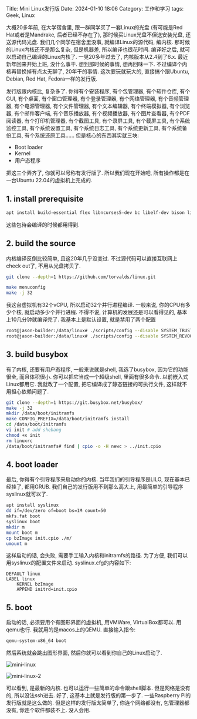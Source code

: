 Title: Mini Linux发行版
Date: 2024-01-10 18:06
Category: 工作和学习
tags: Geek, Linux


大概20多年前, 在大学宿舍里, 跟一群同学买了一套Linux的光盘 (有可能是Red Hat或者是Mandrake, 后者已经不存在了), 那时候买Linux光盘不但送安装光盘, 还送源代码光盘. 我们几个同学在宿舍里没事, 就编译Linux的源代码, 编内核. 那时候的Linux内核还不是那么复杂, 但是机器差, 所以编译也很花时间. 编译好之后, 就可以启动自己编译的Linux内核了. 一晃20多年过去了, 内核版本从2.4到了6.x. 最近新年回来开始上班, 没什么事干. 想到那时候的事情, 想再回味一下. 不过编译个内核再替换掉有点太无聊了, 20年干的事情. 这次要玩就玩大的, 直接搞个跟Ubuntu, Debian, Red Hat, Fedora一样的发行版.

发行版跟内核比, 复杂多了. 你得有个安装程序, 有个包管理器, 有个软件仓库, 有个GUI, 有个桌面, 有个窗口管理器, 有个登录管理器, 有个网络管理器, 有个音频管理器, 有个电源管理器, 有个文件管理器, 有个文本编辑器, 有个终端模拟器, 有个浏览器, 有个邮件客户端, 有个音乐播放器, 有个视频播放器, 有个图片查看器, 有个PDF阅读器, 有个打印机管理器, 有个截图工具, 有个录屏工具, 有个截屏工具, 有个系统监控工具, 有个系统设置工具, 有个系统日志工具, 有个系统更新工具, 有个系统备份工具, 有个系统还原工具...... 但是核心的东西其实就三块:

- Boot loader
- Kernel
- 用户态程序

把这三个弄齐了, 你就可以号称有发行版了. 所以我们现在开始吧, 所有操作都是在一台Ubuntu 22.04的虚拟机上完成的.

## 1. install prerequisite 

```bash
apt install build-essential flex libncurses5-dev bc libelf-dev bison libssl-dev
```

这些包待会编译的时候都用得到. 

## 2. build the source

内核编译反倒比较简单, 且这20年几乎没变过. 不过源代码可以直接互联网上check out了, 不用从光盘拷贝了.

```bash
git clone --depth=1 https://github.com/torvalds/linux.git

make menuconfig
make -j 32
```

我这台虚拟机有32个vCPU, 所以启动32个并行进程编译. 一般来说, 你的CPU有多少个核, 就启动多少个并行进程. 不得不说, 计算机的发展还是可以看得见的, 基本上10几分钟就编译完了. 我基本上是默认设置, 就是禁用了两个配置

```bash
root@jason-builder:/data/linux# ./scripts/config --disable SYSTEM_TRUSTED_KEYS
root@jason-builder:/data/linux# ./scripts/config --disable SYSTEM_REVOCATION_KEYS
```

## 3. build busybox

有了内核, 还要有用户态程序, 一般来说就是shell, 我选了busybox, 因为它的功能很全, 而且体积很小. 你可以把它当成一个超级shell, 里面有很多命令. 以前嵌入式Linux都用它. 我就改了一个配置, 把它编译成了静态链接的可执行文件, 这样就不用担心依赖问题了.

```bash
git clone --depth=1 https://git.busybox.net/busybox/
make -j 32
mkdir /data/boot/initramfs
make CONFIG_PREFIX=/data/boot/initramfs install
cd /data/boot/initramfs
vi init # add shebang
chmod +x init
rm linuxrc
/data/boot/initramfs# find | cpio -o -H newc > ../init.cpio
```

## 4. boot loader

最后, 你得有个引导程序来启动你的内核. 当年我们的引导程序是LILO, 现在基本已经挂了, 都用GRUB. 我们自己的发行版用不到那么高大上, 用最简单的引导程序syslinux就可以了.

```bash
apt install syslinux
dd if=/dev/zero of=boot bs=1M count=50
mkfs.fat boot
syslinux boot
mkdir m
mount boot m
cp bzImage init.cpio ./m/
umount m
```

这样启动的话, 会失败, 需要手工输入内核和initramfs的路径. 为了方便, 我们可以用syslinux的配置文件来启动. syslinux.cfg的内容如下:

```
DEFAULT linux
LABEL linux
    KERNEL bzImage
    APPEND initrd=init.cpio
```

## 5. boot

启动的话, 必须要用个有图形界面的虚拟机, 用VMWare, VirtualBox都可以. 用qemu也行. 我就用的是macos上的QEMU. 直接输入指令:

```bash
qemu-system-x86_64 boot
```

然后系统就会跳出图形界面, 然后你就可以看到你自己的Linux启动了.

![mini-linux](/uploads/2024/linuxdistribution1.png)

![mini-linux-2](/uploads/2024/linuxdistribution2.png)

可以看到, 是最新的内核. 也可以运行一些简单的命令跟shell脚本. 但是网络是没有的, 所以没法ssh进去. 好了, 这基本上就是发行版的第一步了. 一些Raspberry Pi的发行版就是这么做的. 但是这样的发行版太简单了, 你连个网络都没有, 包管理器都没有, 你连个软件都装不上. 没人会用.

